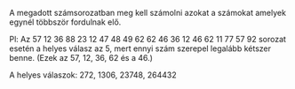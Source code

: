 A megadott számsorozatban meg kell számolni azokat a számokat amelyek egynél többször fordulnak elő.

Pl: Az 57 12 36 88 23 12 47 48 49 62 62 46 36 12 46 62 11 77 57 92 sorozat esetén a helyes válasz az 5, mert ennyi szám szerepel legalább kétszer benne. (Ezek az 57, 12, 36, 62 és a 46.)


A helyes válaszok: 272, 1306, 23748, 264432